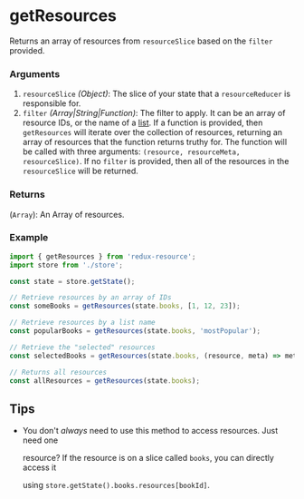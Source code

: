 # getResources

Returns an array of resources from `resourceSlice` based on the `filter` provided.

### Arguments

1. `resourceSlice` _\(Object\)_: The slice of your state that a `resourceReducer` is responsible for.
2. `filter` _\(Array\|String\|Function\)_: The filter to apply. It can be an array of resource IDs, or the name of a [list](../resources/lists.md). If a function is provided, then `getResources` will iterate over the collection of resources, returning an array of resources that the function returns truthy for. The function will be called with three arguments: `(resource, resourceMeta, resourceSlice)`. If no `filter` is provided, then all of the resources in the `resourceSlice` will be returned.

### Returns

\(`Array`\): An Array of resources.

### Example

```javascript
import { getResources } from 'redux-resource';
import store from './store';

const state = store.getState();

// Retrieve resources by an array of IDs
const someBooks = getResources(state.books, [1, 12, 23]);

// Retrieve resources by a list name
const popularBooks = getResources(state.books, 'mostPopular');

// Retrieve the "selected" resources
const selectedBooks = getResources(state.books, (resource, meta) => meta.selected);

// Returns all resources
const allResources = getResources(state.books);
```

## Tips

* You don't _always_ need to use this method to access resources. Just need one

  resource? If the resource is on a slice called `books`, you can directly access it

  using `store.getState().books.resources[bookId]`.

